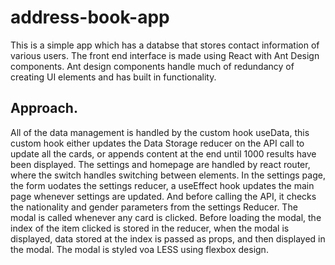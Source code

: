 # address-book-app
This is a simple app which has a databse that stores contact information of various users. The front end interface is made using React with Ant Design components. Ant design components handle much of redundancy of creating UI elements and has built in functionality.

## Approach.
All of the data management is handled by the custom hook useData, this custom hook either updates the Data Storage reducer on the API call to update all the cards, or appends content at the end until 1000 results have been displayed.
The settings and homepage are handled by react router, where the switch handles switching between elements. In the settings page, the form uodates the settings reducer, a useEffect hook updates the main page whenever settings are updated. And before calling the API, it checks the nationality and gender parameters from the settings Reducer.
The modal is called whenever any card is clicked. Before loading the modal, the index of the item clicked is stored in the reducer, when the modal is displayed, data stored at the index is passed as props, and then displayed in the modal. The modal is styled voa LESS using flexbox design.

